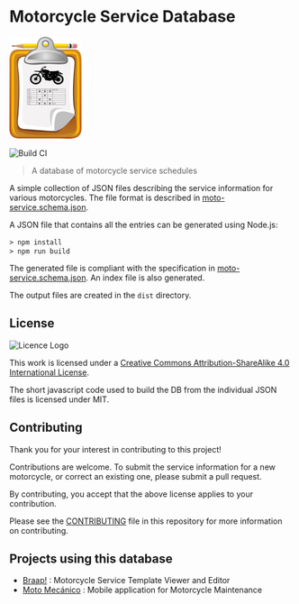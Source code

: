 # Motorcycle Service Database

![Motorcycle Service DB](logo/moto-service-db-small.png)

![Build CI](https://github.com/ramblenride/motorcycle-service-db/workflows/Build%20CI/badge.svg)

> A database of motorcycle service schedules

A simple collection of JSON files describing the service information for various motorcycles. The file format is described in [moto-service.schema.json](moto-service.schema.json).

A JSON file that contains all the entries can be generated using Node.js:

```shell
> npm install
> npm run build
```

The generated file is compliant with the specification in [moto-service.schema.json](moto-service.schema.json). An index file is also generated.

The output files are created in the ```dist``` directory.

## License

![Licence Logo](https://i.creativecommons.org/l/by-sa/4.0/88x31.png)

This work is licensed under a [Creative Commons Attribution-ShareAlike 4.0 International License](http://creativecommons.org/licenses/by-sa/4.0/).

The short javascript code used to build the DB from the individual JSON files is licensed under MIT.

## Contributing

Thank you for your interest in contributing to this project!

Contributions are welcome. To submit the service information for a new motorcycle, or correct an existing one, please submit a pull request.

By contributing, you accept that the above license applies to your contribution.

Please see the [CONTRIBUTING](CONTRIBUTING.md) file in this repository for more information on contributing.

## Projects using this database

* [Braap!](https://ramblenride.github.io/braap/) : Motorcycle Service Template Viewer and Editor
* [Moto Mecánico](https://github.com/ramblenride/moto-mecanico) : Mobile application for Motorcycle Maintenance
